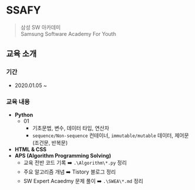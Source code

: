 # SSAFY
> 삼성 SW 아카데미  
Samsung Software Academy For Youth  

## 교육 소개
### 기간
  - 2020.01.05 ~ 
### 교육 내용
- __Python__
  - 01
    - 기초문법, 변수, 데이터 타입, 연산자
    - `sequence/Non-sequence` 컨테이너, `immutable/mutable` 데이터, 제어문(조건문, 반복문)
- __HTML & CSS__
- __APS (Algorithm Programming Solving)__
  - 교육 전반 코드 기록 :arrow_right: `.\Algorithm\*.py` 정리
  - 주요 알고리즘 개념 :arrow_right: Tistory 블로그 정리
  - SW Expert Acaedmy 문제 풀이 :arrow_right: `.\SWEA\*.md` 정리
